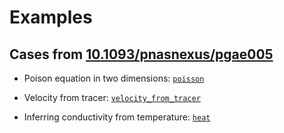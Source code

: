 # Examples

## Cases from [10.1093/pnasnexus/pgae005](https://doi.org/10.1093/pnasnexus/pgae005)

* Poison equation in two dimensions: [`poisson`](poisson/)

* Velocity from tracer: [`velocity_from_tracer`](velocity_from_tracer/)

* Inferring conductivity from temperature: [`heat`](heat/)
